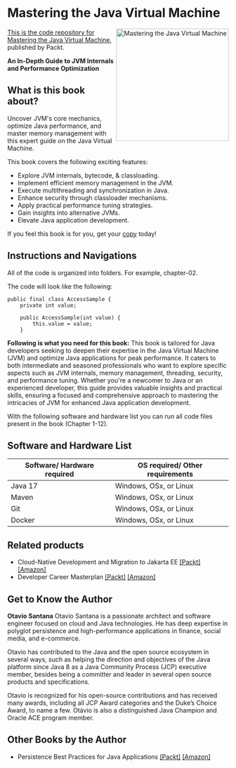# Mastering the Java Virtual Machine

<a href="https://www.packtpub.com/product/mastering-the-java-virtual-machine/9781835467961"> <img src="https://content.packt.com/B22030/cover_image_small.jpg" alt="Mastering the Java Virtual Machine" itemprop="url" height="256px" align="right">

This is the code repository for [Mastering the Java Virtual Machine](https://www.packtpub.com/product/mastering-the-java-virtual-machine/9781835467961), published by Packt.

**An In-Depth Guide to JVM Internals and Performance Optimization**

## What is this book about?
Uncover JVM's core mechanics, optimize Java performance, and master memory management with this expert guide on the Java Virtual Machine.

This book covers the following exciting features:
*	Explore JVM internals, bytecode, & classloading.
* Implement efficient memory management in the JVM.
* Execute multithreading and synchronization in Java.
* Enhance security through classloader mechanisms.
* Apply practical performance tuning strategies.
* Gain insights into alternative JVMs.
* Elevate Java application development.

If you feel this book is for you, get your [copy](https://a.co/d/4DpFOX6) today!

## Instructions and Navigations

All of the code is organized into folders. For example, chapter-02.

The code will look like the following:

```
public final class AccessSample {
    private int value;

    public AccessSample(int value) {
        this.value = value;
    }
```

**Following is what you need for this book:**
This book is tailored for Java developers seeking to deepen their expertise in the Java Virtual Machine (JVM) and optimize Java applications for peak performance. It caters to both intermediate and seasoned professionals who want to explore specific aspects such as JVM internals, memory management, threading, security, and performance tuning. Whether you're a newcomer to Java or an experienced developer, this guide provides valuable insights and practical skills, ensuring a focused and comprehensive approach to mastering the intricacies of JVM for enhanced Java application development.

With the following software and hardware list you can run all code files present in the book (Chapter 1-12).

## Software and Hardware List
| Software/ Hardware required | OS required/ Other requirements |
| ------------------------------------ | ----------------------------------- |
| Java 17 | Windows, OSx, or Linux |
| Maven | Windows, OSx, or Linux |
| Git | Windows, OSx, or Linux |
| Docker | Windows, OSx, or Linux |

## Related products
* Cloud-Native Development and Migration to Jakarta EE [[Packt]](https://www.packtpub.com/product/cloud-native-development-and-migration-to-jakarta-ee/9781837639625) [[Amazon]](https://a.co/d/46nuKqW)
* Developer Career Masterplan [[Packt]](https://www.packtpub.com/product/developer-career-masterplan/9781801818704) [[Amazon]](https://a.co/d/1JhgDOe)

## Get to Know the Author
**Otavio Santana**
Otavio Santana is a passionate architect and software engineer focused on cloud and Java technologies. He has deep expertise in polyglot persistence and high-performance applications in finance, social media, and e-commerce.

Otavio has contributed to the Java and the open source ecosystem in several ways, such as helping the direction and objectives of the Java platform since Java 8 as a Java Community Process (JCP) executive member, besides being a committer and leader in several open source products and specifications.

Otavio is recognized for his open-source contributions and has received many awards, including all JCP Award categories and the Duke’s Choice Award, to name a few. Otávio is also a distinguished Java Champion and Oracle ACE program member.

## Other Books by the Author
* Persistence Best Practices for Java Applications [[Packt]](https://www.packtpub.com/product/persistence-best-practices-for-java-applications/9781837631278) [[Amazon]](https://a.co/d/b2XZfsU)

